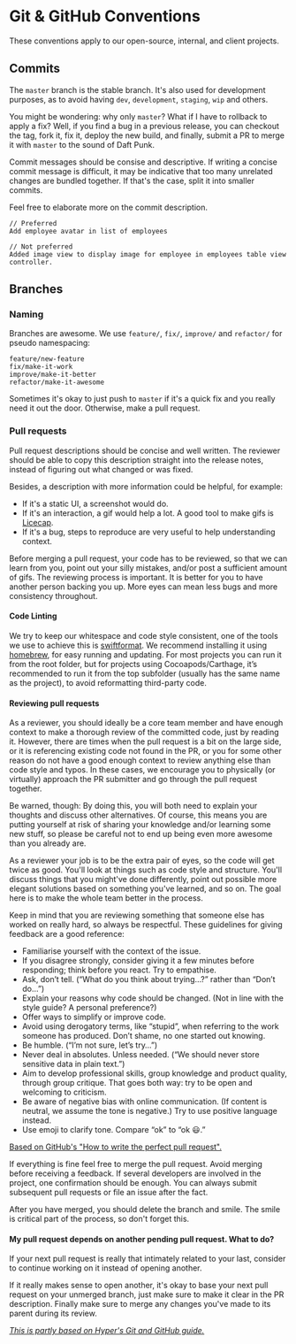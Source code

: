 # Git & GitHub Conventions

These conventions apply to our open-source, internal, and client projects.

## Commits

The `master` branch is the stable branch. It's also used for development
purposes, as to avoid having `dev`, `development`, `staging`, `wip` and others.

You might be wondering: why only `master`? What if I have to rollback to apply
a fix? Well, if you find a bug in a previous release, you can checkout the tag,
fork it, fix it, deploy the new build, and finally, submit a PR to merge it with `master`
to the sound of Daft Punk.

Commit messages should be consise and descriptive. If writing a concise commit message
is difficult, it may be indicative that too many unrelated changes are bundled together. If that's the case, split it into smaller commits.

Feel free to elaborate more on the commit description.

```
// Preferred
Add employee avatar in list of employees

// Not preferred
Added image view to display image for employee in employees table view controller.
```

## Branches

### Naming

Branches are awesome. We use `feature/`, `fix/`, `improve/` and `refactor/` for pseudo namespacing:

```
feature/new-feature
fix/make-it-work
improve/make-it-better
refactor/make-it-awesome
```

Sometimes it's okay to just push to `master` if it's a quick fix and you really need
it out the door. Otherwise, make a pull request.

### Pull requests

Pull request descriptions should be concise and well written. The reviewer should
be able to copy this description straight into the release notes, instead of
figuring out what changed or was fixed.

Besides, a description with more information could be helpful, for example:

- If it's a static UI, a screenshot would do. 
- If it's an interaction, a gif would help a lot. A good tool to make gifs is [Licecap](http://www.cockos.com/licecap/).
- If it's a bug, steps to reproduce are very useful to help understanding context.

Before merging a pull request, your code has to be reviewed, so that we can learn from you, 
point out your silly mistakes, and/or post a sufficient amount of gifs. The reviewing
process is important. It is better for you to have another person backing you up. More eyes
can mean less bugs and more consistency throughout.

#### Code Linting

We try to keep our whitespace and code style consistent, one of the tools we use to achieve this is [swiftformat](https://github.com/nicklockwood/SwiftFormat). We recommend installing it using [homebrew](https://brew.sh), for easy running and updating. For most projects you can run it from the root folder, but for projects using Cocoapods/Carthage, it’s recommended to run it from the top subfolder (usually has the same name as the project), to avoid reformatting third-party code.

#### Reviewing pull requests

As a reviewer, you should ideally be a core team member and have enough context
to make a thorough review of the committed code, just by reading it. However,
there are times when the pull request is a bit on the large side, or it is
referencing existing code not found in the PR, or you for some other reason do
not have a good enough context to review anything else than code style and typos.
In these cases, we encourage you to physically (or virtually) approach the PR
submitter and go through the pull request together.

Be warned, though: By doing this, you will both need to explain your thoughts and
discuss other alternatives. Of course, this means you are putting yourself at risk
of sharing your knowledge and/or learning some new stuff, so please be careful not
to end up being even more awesome than you already are.

As a reviewer your job is to be the extra pair of eyes, so the code will get twice 
as good. You'll look at things such as code style and structure. You'll discuss things 
that you might've done differently, point out possible more elegant solutions based 
on something you've learned, and so on. The goal here is to make the whole team better 
in the process.

Keep in mind that you are reviewing something that someone else has worked on really 
hard, so always be respectful. These guidelines for giving feedback are a 
good reference:

- Familiarise yourself with the context of the issue.
- If you disagree strongly, consider giving it a few minutes before responding; think before you react. Try to empathise.
- Ask, don’t tell. (“What do you think about trying…?” rather than “Don’t do…”)
- Explain your reasons why code should be changed. (Not in line with the style guide? A personal preference?)
- Offer ways to simplify or improve code.
- Avoid using derogatory terms, like “stupid”, when referring to the work someone has produced. Don’t shame, no one started out knowing.
- Be humble. (“I’m not sure, let’s try…”)
- Never deal in absolutes. Unless needed. (“We should never store sensitive data in plain text.”)
- Aim to develop professional skills, group knowledge and product quality, through group critique. That goes both way: try to be open and welcoming to criticism.
- Be aware of negative bias with online communication. (If content is neutral, we assume the tone is negative.) Try to use positive language instead.
- Use emoji to clarify tone. Compare “ok” to “ok 😃.”

[Based on GitHub's "How to write the perfect pull request".](https://github.com/blog/1943-how-to-write-the-perfect-pull-request)

If everything is fine feel free to merge the pull request. Avoid merging before receiving
a feedback. If several developers are involved in the project, one confirmation should be 
enough. You can always submit subsequent pull requests or file an issue after the fact.

After you have merged, you should delete the branch and smile. The smile is critical 
part of the process, so don't forget this.

#### My pull request depends on another pending pull request. What to do?

If your next pull request is really that intimately related to your last,
consider to continue working on it instead of opening another.

If it really makes sense to open another, it's okay to base your next pull
request on your unmerged branch, just make sure to make it clear in the PR description.
Finally make sure to merge any changes you've made to its parent during its review.

[_This is partly based on Hyper's Git and GitHub guide._](https://github.com/hyperoslo/playbook/blob/master/GIT_AND_GITHUB.md)
